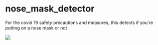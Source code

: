 # nose_mask_detector
For the covid 19 safety precautions and measures, this detects if you're putting on a nose mask or not

<img src = 'mask.png'>
